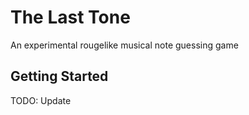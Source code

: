 # The Last Tone

An experimental rougelike musical note guessing game

## Getting Started

TODO: Update